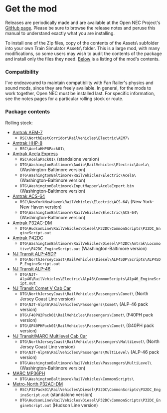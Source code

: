 # Get the mod

Releases are periodically made and are available at the Open NEC Project's [GitHub page](https://github.com/YoRyan/open-nec/releases). Please be sure to browse the release notes and peruse this manual to understand exactly what you are installing.

To install one of the Zip files, copy of the contents of the Assets\ subfolder into your own Train Simulator Assets\ folder. This is a large mod, with many modifications, so some users may wish to audit the contents of the package and install only the files they need. [Below](#package-contents) is a listing of the mod's contents.

### Compatibility

I've endeavoured to maintain compatibility with Fan Railer's physics and sound mods, since they are freely available. In general, for the mods to work together, Open NEC must be installed last. For specific information, see the notes pages for a particular rolling stock or route.

### Package contents

Rolling stock:

- [Amtrak AEM-7](/for-players/amtrak-aem7)
    - `RSC\NorthEastCorridor\RailVehicles\Electric\AEM7\`
- [Amtrak HHP-8](/for-players/amtrak-hhp8)
    - `RSC\AcelaHHP8Pack01\`
- [Amtrak Acela Express](/for-players/amtrak-acela)
    - `RSC\AcelaPack01\` (standalone version)
    - `DTG\WashingtonBaltimore\Audio\RailVehicles\Electric\Acela\` (Washington-Baltimore version)
    - `DTG\WashingtonBaltimore\RailVehicles\Electric\Acela\` (Washington-Baltimore version)
    - `DTG\WashingtonBaltimore\InputMapper\AcelaExpert.bin` (Washington-Baltimore version)
- [Amtrak ACS-64](/for-players/amtrak-acs64)
    - `RSC\NewYorkNewHaven\RailVehicles\Electric\ACS-64\` (New York-New Haven version)
    - `DTG\WashingtonBaltimore\RailVehicles\Electric\ACS-64\` (Washington-Baltimore version)
- [Amtrak P32AC-DM](/for-players/amtrak-p32)
    - `DTG\HudsonLine\RailVehicles\Diesel\P32DC\CommonScripts\P32DC_EngineScript.out`
- [Amtrak P42DC](/for-players/amtrak-p42)
    - `DTG\WashingtonBaltimore\RailVehicles\Diesel\P42DC\Amtrak\Locomotive\P42DC_EngineScript.out` (Washington-Baltimore version)
- [NJ Transit ALP-45DP](/for-players/njt-alp45)
    - `DTG\NorthJerseyCoast\RailVehicles\Diesel\ALP45DP\Scripts\ALP45DP_EngineScript.out`
- [NJ Transit ALP-46](/for-players/njt-alp46)
    - `DTG\NJT-Alp46\RailVehicles\Electric\Alp46\CommonScripts\Alp46_EngineScript.out`
- [NJ Transit Comet V Cab Car](/for-players/njt-cometv)
    - `DTG\NorthJerseyCoast\RailVehicles\Passengers\Comet\` (North Jersey Coast Line version)
    - `DTG\NJT-Alp46\RailVehicles\Passengers\Comet\` (ALP-46 pack version)
    - `DTG\F40PH2Pack01\RailVehicles\Passengers\Comet\` (F40PH pack version)
    - `DTG\GP40PHPack01\RailVehicles\Passengers\Comet\` (G40PH pack version)
- [NJ Transit/MARC Multilevel Cab Car](/for-players/njt-multilevel)
    - `DTG\NorthJerseyCoast\RailVehicles\Passengers\MultiLevel\` (North Jersey Coast Line version)
    - `DTG\NJT-Alp46\RailVehicles\Passengers\MultiLevel\` (ALP-46 pack version)
    - `DTG\WashingtonBaltimore\RailVehicles\Passengers\MultiLevel\` (Washington-Baltimore version)
- [MARC MP36PH](/for-players/marc-mp36ph)
    - `DTG\WashingtonBaltimore\RailVehicles\CommonScripts\`
- [Metro-North P32AC-DM](/for-players/mta-p32)
    - `RSC\P32Pack01\RailVehicles\Diesel\P32DC\CommonScripts\P32DC_EngineScript.out` (standalone version)
    - `DTG\HudsonLine\RailVehicles\Diesel\P32DC\CommonScripts\P32DC_EngineScript.out` (Hudson Line version)